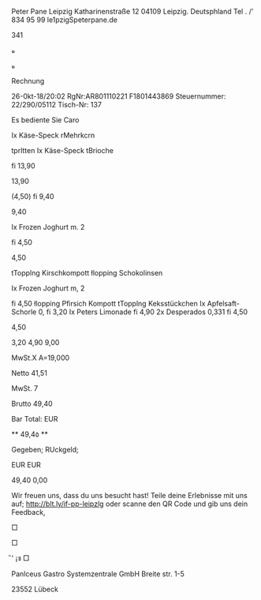 Peter Pane Leipzig
Katharinenstraße 12
04109 Leipzig. Deutsphland
Tel .
/'
834 95 99
le1pzigSpeterpane.de

341

ه

ه

Rechnung

26-0kt-18/20:02  RgNr:AR801110221
F1801443869
Steuernummer:  22/290/05112
Tisch-Nr:  137

Es  bediente  Sie  Caro

Ix  Käse-Speck
rMehrkcrn

tprltten
Ix  Käse-Speck
tBrioche

fi 13,90

13,90

(4,50)
fi 9,40

9,40

Ix  Frozen  Joghurt  m.  2

fi 4,50

4,50

tTopplng  Kirschkompott
łlopping  Schokolinsen

Ix  Frozen  Joghurt  m,  2

fi 4,50
łlopping  Pfirsich  Kompott
tTopplng  Keksstückchen
Ix  Apfelsaft-Schorle  0,  fi 3,20
Ix  Peters  Limonade
fi 4,90
2x  Desperados  0,331
fi 4,50

4,50

3,20
4,90
9,00

MwSt.X
A=19,000

Netto
41,51

MwSt.
7

Brutto
49,40

Bar  Total:  EUR

**  49,4٥  **

Gegeben;
RUckgeld;

EUR
EUR

49,40
0,00

Wir  freuen  uns,  dass  du  uns  besucht  hast!
Teile  deine  Erlebnisse  mit  uns  auf;
http://blt.ly/if-pp-leipzlg
oder  scanne  den  QR  Code  und  gib  uns  dein
Feedback,

□

□

ิ'
¡ซ
□

Panlceus  Gastro  Systemzentrale  GmbH
Breite  str.  1-5

23552  Lübeck

